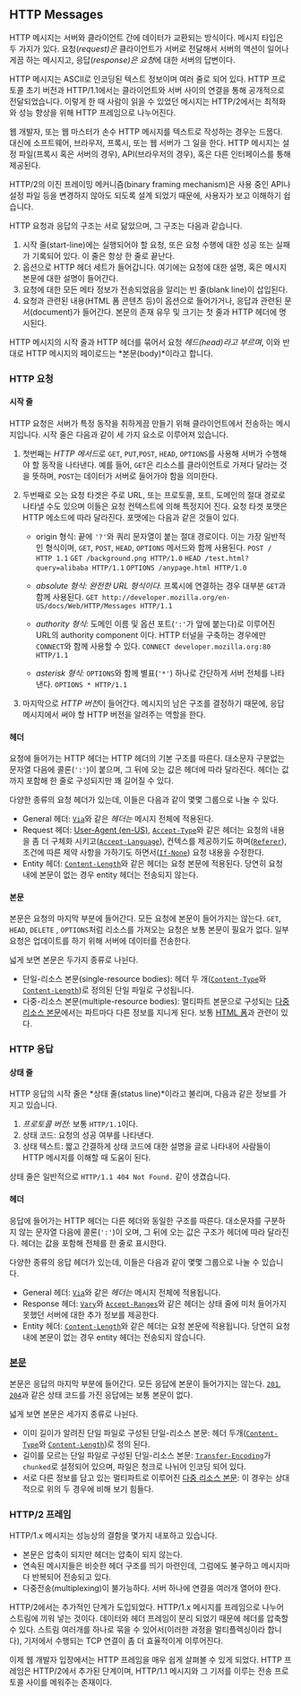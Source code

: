 ## HTTP Messages

HTTP 메시지는 서버와 클라이언트 간에 데이터가 교환되는 방식이다. 메시지 타입은 두 가지가 있다. 요청(*request)은* 클라이언트가 서버로 전달해서 서버의 액션이 일어나게끔 하는 메시지고, 응답(*response)은 요청*에 대한 서버의 답변이다.

HTTP 메시지는 ASCII로 인코딩된 텍스트 정보이며 여러 줄로 되어 있다. HTTP 프로토콜 초기 버전과 HTTP/1.1에서는 클라이언트와 서버 사이의 연결을 통해 공개적으로 전달되었습니다. 이렇게 한 때 사람이 읽을 수 있었던 메시지는 HTTP/2에서는 최적화와 성능 향상을 위해 HTTP 프레임으로 나누어진다.

웹 개발자, 또는 웹 마스터가 손수 HTTP 메시지를 텍스트로 작성하는 경우는 드뭅다. 대신에 소프트웨어, 브라우저, 프록시, 또는 웹 서버가 그 일을 한다. HTTP 메시지는 설정 파일(프록시 혹은 서버의 경우), API(브라우저의 경우), 혹은 다른 인터페이스를 통해 제공된다.

HTTP/2의 이진 프레이밍 메커니즘(binary framing mechanism)은 사용 중인 API나 설정 파일 등을 변경하지 않아도 되도록 설계 되었기 때문에, 사용자가 보고 이해하기 쉽습니다.

HTTP 요청과 응답의 구조는 서로 닮았으며, 그 구조는 다음과 같습니다.

1. 시작 줄(start-line)에는 실행되어야 할 요청, 또은 요청 수행에 대한 성공 또는 실패가 기록되어 있다. 이 줄은 항상 한 줄로 끝난다.
2. 옵션으로 HTTP 헤더 세트가 들어갑니다. 여기에는 요청에 대한 설명, 혹은 메시지 본문에 대한 설명이 들어간다.
3. 요청에 대한 모든 메타 정보가 전송되었음을 알리는 빈 줄(blank line)이 삽입된다.
4. 요청과 관련된 내용(HTML 폼 콘텐츠 등)이 옵션으로 들어가거나, 응답과 관련된 문서(document)가 들어간다. 본문의 존재 유무 및 크기는 첫 줄과 HTTP 헤더에 명시된다.

HTTP 메시지의 시작 줄과 HTTP 헤더를 묶어서 요청 *헤드(head)라고 부르며*, 이와 반대로 HTTP 메시지의 페이로드는 *본문(body)*이라고 합니다.

### HTTP 요청

#### 시작 줄

HTTP 요청은 서버가 특정 동작을 취하게끔 만들기 위해 클라이언트에서 전송하는 메시지입니다. 시작 줄은 다음과 같이 세 가지 요소로 이루어져 있습니다.

1. 첫번째는 *HTTP 메서드*로  `GET`, `PUT`,`POST`, `HEAD`, `OPTIONS`를 사용해 서버가 수행해야 할 동작을 나타낸다. 예를 들어, `GET`은 리소스를 클라이언트로 가져다 달라는 것을 뜻하며, `POST`는 데이터가 서버로 들어가야 함을 의미한다.

2. 두번째로 오는 요청 타겟은 주로 URL, 또는 프로토콜, 포트, 도메인의 절대 경로로 나타낼 수도 있으며 이들은 요청 컨텍스트에 의해 특정지어 진다. 요청 타겟 포맷은 HTTP 메소드에 따라 달라진다. 포맷에는 다음과 같은 것들이 있다.

   - origin 형식: 끝에 `'?'`와 쿼리 문자열이 붙는 절대 경로이다. 이는 가장 일반적인 형식이며, `GET`, `POST`, `HEAD`, `OPTIONS` 메서드와 함께 사용된다.
     `POST / HTTP 1.1`
     `GET /background.png HTTP/1.0`
     `HEAD /test.html?query=alibaba HTTP/1.1`
     `OPTIONS /anypage.html HTTP/1.0`
     
   - *absolute 형식: 완전한 URL 형식이다.* 프록시에 연결하는 경우 대부분 `GET`과 함께 사용된다.
     `GET http://developer.mozilla.org/en-US/docs/Web/HTTP/Messages HTTP/1.1`
     
   - *authority 형식:* 도메인 이름 및 옵션 포트(`':'`가 앞에 붙는다)로 이루어진 URL의 authority component 이다. HTTP 터널을 구축하는 경우에만 `CONNECT`와 함께 사용할 수 있다.
     `CONNECT developer.mozilla.org:80 HTTP/1.1`
     
   - *asterisk 형식:* `OPTIONS`와 함께 별표(`'*'`) 하나로 간단하게 서버 전체를 나타낸다. 
     `OPTIONS * HTTP/1.1`

3. 마지막으로 *HTTP 버전*이 들어간다. 메시지의 남은 구조를 결정하기 때문에, 응답 메시지에서 써야 할 HTTP 버전을 알려주는 역할을 한다.

#### 헤더

요청에 들어가는 HTTP 헤더는 HTTP 헤더의 기본 구조를 따른다. 대소문자 구분없는 문자열 다음에 콜론(`':'`)이 붙으며, 그 뒤에 오는 값은 헤더에 따라 달라진다. 헤더는 값까지 포함해 한 줄로 구성되지만 꽤 길어질 수 있다.

다양한 종류의 요청 헤더가 있는데, 이들은 다음과 같이 몇몇 그룹으로 나눌 수 있다.

- General 헤더: [`Via`](https://developer.mozilla.org/ko/docs/Web/HTTP/Headers/Via)와 같은 *헤더는* 메시지 전체에 적용된다.
- Request 헤더: [User-Agent (en-US)](https://developer.mozilla.org/en-US/docs/Web/HTTP/Headers/User-Agent), [`Accept-Type`](https://developer.mozilla.org/ko/docs/Web/HTTP/Headers/Accept-Type)와 같은 헤더는 요청의 내용을 좀 더 구체화 시키고([`Accept-Language`](https://developer.mozilla.org/ko/docs/Web/HTTP/Headers/Accept-Language)), 컨텍스를 제공하기도 하며([`Referer`](https://developer.mozilla.org/ko/docs/Web/HTTP/Headers/Referer)), 조건에 따른 제약 사항을 가하기도 하면서([`If-None`](https://developer.mozilla.org/ko/docs/Web/HTTP/Headers/If-None)) 요청 내용을 수정한다.
- Entity 헤더: [`Content-Length`](https://developer.mozilla.org/ko/docs/Web/HTTP/Headers/Content-Length)와 같은 헤더는 요청 본문에 적용된다. 당연히 요청 내에 본문이 없는 경우 entity 헤더는 전송되지 않는다.

#### 본문

본문은 요청의 마지막 부분에 들어간다. 모든 요청에 본문이 들어가지는 않는다. `GET`, `HEAD`, `DELETE` , `OPTIONS`처럼 리소스를 가져오는 요청은 보통 본문이 필요가 없다. 일부 요청은 업데이트를 하기 위해 서버에 데이터를 전송한다.

넓게 보면 본문은 두가지 종류로 나뉜다.

- 단일-리소스 본문(single-resource bodies): 헤더 두 개([`Content-Type`](https://developer.mozilla.org/ko/docs/Web/HTTP/Headers/Content-Type)와 [`Content-Length`](https://developer.mozilla.org/ko/docs/Web/HTTP/Headers/Content-Length))로 정의된 단일 파일로 구성됩니다.
- 다중-리소스 본문(multiple-resource bodies): 멀티파트 본문으로 구성되는 [다중 리소스 본문](https://developer.mozilla.org/en-US/docs/Web/HTTP/Basics_of_HTTP/MIME_types#multipartform-data)에서는 파트마다 다른 정보를 지니게 된다. 보통 [HTML 폼](https://developer.mozilla.org/en-US/docs/Learn/Forms)과 관련이 있다.

### HTTP 응답

#### 상태 줄

HTTP 응답의 시작 줄은 *상태 줄(status line)*이라고 불리며, 다음과 같은 정보를 가지고 있습니다.

1. *프로토콜 버전:* 보통 `HTTP/1.1`이다.
2. 상태 코드: 요청의 성공 여부를 나타낸다.
3. 상태 텍스트: 짧고 간결하게 상태 코드에 대한 설명을 글로 나타내어 사람들이 HTTP 메시지를 이해할 때 도움이 된다.

상태 줄은 일반적으로 `HTTP/1.1 404 Not Found.` 같이 생겼습니다.

#### 헤더

응답에 들어가는 HTTP 헤더는 다른 헤더와 동일한 구조를 따른다. 대소문자를 구분하지 않는 문자열 다음에 콜론(`':'`)이 오며, 그 뒤에 오는 값은 구조가 헤더에 따라 달라진다. 헤더는 값을 포함해 전체를 한 줄로 표시한다.

다양한 종류의 응답 헤더가 있는데, 이들은 다음과 같이 몇몇 그룹으로 나눌 수 있습니다.

- General 헤더: [`Via`](https://developer.mozilla.org/ko/docs/Web/HTTP/Headers/Via)와 같은 *헤더는* 메시지 전체에 적용됩니다.
- Response 헤더: [`Vary`](https://developer.mozilla.org/ko/docs/Web/HTTP/Headers/Vary)와 [`Accept-Ranges`](https://developer.mozilla.org/ko/docs/Web/HTTP/Headers/Accept-Ranges)와 같은 헤더는 상태 줄에 미처 들어가지 못했던 서버에 대한 추가 정보를 제공한다.
- Entity 헤더: [`Content-Length`](https://developer.mozilla.org/ko/docs/Web/HTTP/Headers/Content-Length)와 같은 헤더는 요청 본문에 적용됩니다. 당연히 요청 내에 본문이 없는 경우 entity 헤더는 전송되지 않습니다.

### [본문](https://developer.mozilla.org/ko/docs/Web/HTTP/Messages#본문_2)

본문은 응답의 마지막 부분에 들어간다. 모든 응답에 본문이 들어가지는 않는다. [`201`](https://developer.mozilla.org/ko/docs/Web/HTTP/Status/201), [`204`](https://developer.mozilla.org/ko/docs/Web/HTTP/Status/204)과 같은 상태 코드를 가진 응답에는 보통 본문이 없다.

넓게 보면 본문은 세가지 종류로 나뉜다.

- 이미 길이가 알려진 단일 파일로 구성된 단일-리소스 본문: 헤더 두개([`Content-Type`](https://developer.mozilla.org/ko/docs/Web/HTTP/Headers/Content-Type)와 [`Content-Length`](https://developer.mozilla.org/ko/docs/Web/HTTP/Headers/Content-Length))로 정의 된다.
- 길이를 모르는 단일 파일로 구성된 단일-리소스 본문: [`Transfer-Encoding`](https://developer.mozilla.org/ko/docs/Web/HTTP/Headers/Transfer-Encoding)가 `chunked`로 설정되어 있으며, 파일은 청크로 나뉘어 인코딩 되어 있다.
- 서로 다른 정보를 담고 있는 멀티파트로 이루어진 [다중 리소스 본문](https://developer.mozilla.org/en-US/docs/Web/HTTP/Basics_of_HTTP/MIME_types#multipartform-data): 이 경우는 상대적으로 위의 두 경우에 비해 보기 힘들다.

### HTTP/2 프레임

HTTP/1.x 메시지는 성능상의 결함을 몇가지 내포하고 있습니다.

- 본문은 압축이 되지만 헤더는 압축이 되지 않는다.
- 연속된 메시지들은 비슷한 헤더 구조를 띄기 마련인데, 그럼에도 불구하고 메시지마다 반복되어 전송되고 있다.
- 다중전송(multiplexing)이 불가능하다. 서버 하나에 연결을 여러개 열어야 한다.

HTTP/2에서는 추가적인 단계가 도입되었다. HTTP/1.x 메시지를 프레임으로 나누어 스트림에 끼워 넣는 것이다. 데이터와 헤더 프레임이 분리 되었기 때문에 헤더를 압축할 수 있다. 스트림 여러개를 하나로 묶을 수 있어서(이러한 과정을 멀티플렉싱이라 합니다), 기저에서 수행되는 TCP 연결이 좀 더 효율적이게 이루어진다.

이제 웹 개발자 입장에서는 HTTP 프레임을 매우 쉽게 살펴볼 수 있게 되었다. HTTP 프레임은 HTTP/2에서 추가된 단계이며, HTTP/1.1 메시지와 그 기저를 이루는 전송 프로토콜 사이를 메워주는 존재이다.